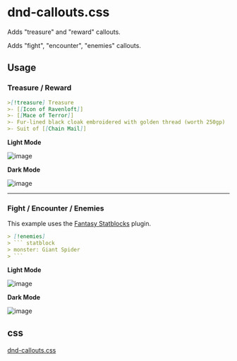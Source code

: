 # dnd-callouts.css

Adds "treasure" and "reward" callouts.

Adds "fight", "encounter", "enemies" callouts.


## Usage

### Treasure / Reward

```md
>[!treasure] Treasure
>- [[Icon of Ravenloft]]
>- [[Mace of Terror]]
>- Fur-lined black cloak embroidered with golden thread (worth 250gp)
>- Suit of [[Chain Mail]]
```

**Light Mode**

![image](https://github.com/JuanMHuerta/Obsidian-CSS-snippets/assets/309788/920a20b1-dd78-4e64-af2b-1e093c9af00a)

**Dark Mode**

![image](https://github.com/JuanMHuerta/Obsidian-CSS-snippets/assets/309788/3e25281f-8469-4bf9-916c-e4ccd05558a7)

---

### Fight / Encounter / Enemies

This example uses the [Fantasy Statblocks](https://github.com/javalent/fantasy-statblocks) plugin.

```md
> [!enemies]
> ``` statblock
> monster: Giant Spider
> ```
```

**Light Mode**

![image](https://github.com/JuanMHuerta/Obsidian-CSS-snippets/assets/309788/953f2111-32ea-4455-83a2-485bdd2b2997)

**Dark Mode**

![image](https://github.com/JuanMHuerta/Obsidian-CSS-snippets/assets/309788/0bcba5cb-ccc0-482a-8efe-5da5e7f46683)


## css

[dnd-callouts.css](../snippets/dnd-callouts.css)
